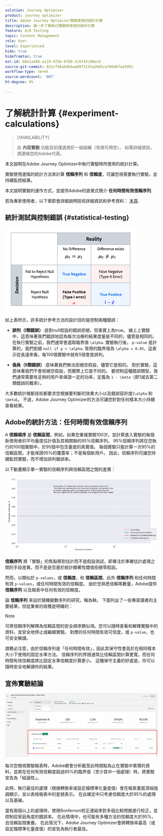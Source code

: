 ```yaml
---
solution: Journey Optimizer
product: journey optimizer
title: Adobe Journey Optimizer實驗使用的統計計算
description: 進一步了解執行實驗時使用的統計計算
feature: A/B Testing
topic: Content Management
role: User
level: Experienced
hide: true
hidefromtoc: true
exl-id: 60a1a488-a119-475b-8f80-3c6f43c80ec9
source-git-commit: 021cf48ab4b5ea8975135a20d5cef8846faa5991
workflow-type: tm+mt
source-wordcount: '907'
ht-degree: 0%

---
```


# 了解統計計算 {#experiment-calculations}

>[!AVAILABILITY]
>
>此 **內容實驗** 功能目前僅適用於一組組織（有限可用性）。 如需詳細資訊，請連絡您的Adobe代表。

本文說明在Adobe Journey Optimizer中執行實驗時所使用的統計計算。

實驗使用進階的統計方法來計算 **信賴序列** 和 **信賴度**，可讓您視需要執行實驗，並持續監控結果。

本文說明實驗的運作方式，並提供Adobe的直覺式簡介 **任何時間有效信賴序列**.

若為專家使用者，以下章節會詳細說明技術詳細資訊和參考資料： [本頁](../campaigns/assets/confidence_sequence_technical_details.pdf).

## 統計測試與控制錯誤 {#statistical-testing}

![](assets/technote_1.png)

如上表所示，許多統計參考方法的設計目的是控制兩種錯誤：

* **誤判（I類錯誤）**:是對null假設的錯誤拒絕，但事實上為true。 線上上實驗中，這意味著我們錯誤地認為每次治療的結果度量是不同的，儘管是相同的。
   </br>在執行實驗之前，我們通常會選取臨界值 `\alpha`. 實驗執行後， `p-value` 是計算的，我們拒絕 `null if p < \alpha`. 常用的臨界值為 `\alpha = 0.05`，這表示從長遠來看，每100個實驗中就有5個會是誤判。

* **偽負（II類錯誤）**:意味著我們無法拒絕空假設，儘管它是假的。 對於實驗，這意味著我們不會拒絕空假設，而實際上它是不同的。 要控制這種錯誤類型，我們通常需要有足夠的用戶來保證一定的功率，定義為 `1 - \beta`（即1減去第二類錯誤的概率）。

大多數統計推斷技術都要求您根據要判斷的效果大小以及錯誤容許度(`\alpha` 和 `\beta`)。 不過，Adobe Journey Optimizer的方法可讓您針對任何樣本大小持續查看結果。

## Adobe的統計方法：任何時間有效信賴序列

A **信賴順序** 是 **信賴區間**，例如，如果您重複實驗100次，並計算進入實驗的每個新使用者的平均量度估計值及其相關聯的95%信賴序列。 95%信賴序列將在您執行的100個實驗中，於95個中包含量度的真實值。 每個實驗只能計算一次95%的信賴區間，才能保證95%的覆蓋率；不是每個新用戶。 因此，信賴序列可讓您持續監控實驗，而不增加誤判錯誤率。

以下動畫顯示單一實驗的信賴序列與信賴區間之間的差異：

![](assets/technote_2.gif)

**信賴序列** 將「實驗」的焦點移到估計而不是假設測試，即專注於準確估計處理之間的手段差異，而不是是否基於統計顯著性閾值拒絕零假設。

然而，以類似於 `p-values`，或 **信賴度**，和 **信賴區間**，此外 **信賴序列** 和任何時間有效 `p-values`，或任何時間有效的信賴度。 由於您熟悉信賴等數量，Adobe提供 **信賴序列** 以及報表中任何有效的信賴度。

論 **信賴序列** 來自於隨機變數序列的研究，稱為鞅。 下面列出了一些專家讀者的主要結果，但從業者的收穫是明確的：

>[!NOTE]
>
>可將信賴序列解釋為信賴區間的安全順序類似項。您可以隨時查看和解釋實驗中的資料，並安全地停止或繼續實驗。 對應的任何時間有效可信度，或 `p-value`，也可安全解讀。

請務必注意，由於信賴序列是「任何時間有效」，因此其保守性會高於在相同樣本大小下使用的固定水準方法。 信賴序列的界限通常比信賴區間計算更寬，而任何時間有效信賴度將比固定水準信賴度計算更小。 這種保守主義的好處是，你可以隨時安全地解讀你的結果。

## 宣佈實驗結論

![](assets/experimentation_report_2.png)

每次您檢視實驗報表時，Adobe都會分析截至此時間點為止在實驗中累積的資料，並將在任何有效信賴度超過95%的臨界值（至少其中一個處理）時，將實驗宣告為「結論性」。

此時，執行最佳的處理（根據轉換率或設定檔標準化量度值）會在報表畫面頂端強調顯示，並以表格報表中的星號表示。 在此確定中只考慮信賴度大於95%的處理以及基線。

當有兩個以上的處理時，使用Bonferroni校正連結來對多個比較問題進行校正，並控制從家庭角度的錯誤率。 在此情境中，也可能有多種方法的信賴度大於95%，且信賴區間重疊。 在此情況下，Adobe Journey Optimizer會將轉換率最高（或設定檔標準化量度值）的宣告為執行者最佳。
